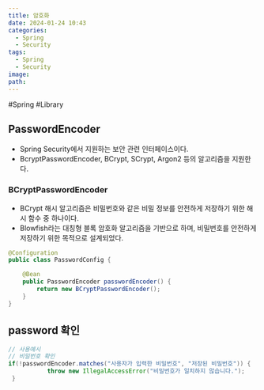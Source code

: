 ```yaml
---
title: 암호화
date: 2024-01-24 10:43
categories:
  - Spring
  - Security
tags:
  - Spring
  - Security
image: 
path:
---
```

#Spring #Library 

## PasswordEncoder
+ Spring Security에서 지원하는 보안 관련 인터페이스이다.
+ BcryptPasswordEncoder, BCrypt, SCrypt, Argon2 등의 알고리즘을 지원한다.

### BCryptPasswordEncoder
+ BCrypt 해시 알고리즘은 비밀번호와 같은 비밀 정보를 안전하게 저장하기 위한 해시 함수 중 하나이다.
+ Blowfish라는 대칭형 블록 암호화 알고리즘을 기반으로 하며, 비밀번호를 안전하게 저장하기 위한 목적으로 설계되었다.

```java
@Configuration
public class PasswordConfig {

    @Bean
    public PasswordEncoder passwordEncoder() {
        return new BCryptPasswordEncoder();
    }
}
```

## password 확인
```java
// 사용예시
// 비밀번호 확인
if(!passwordEncoder.matches("사용자가 입력한 비밀번호", "저장된 비밀번호")) {
		   throw new IllegalAccessError("비밀번호가 일치하지 않습니다.");
 }
```
